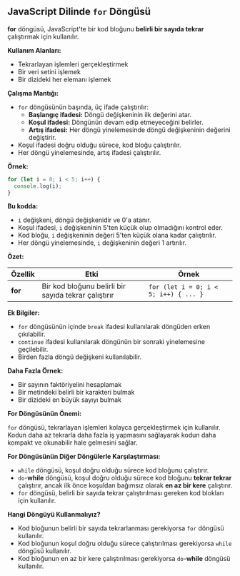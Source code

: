 ## JavaScript Dilinde `for` Döngüsü

**for** döngüsü, JavaScript'te bir kod bloğunu **belirli bir sayıda tekrar** çalıştırmak için kullanılır.

**Kullanım Alanları:**

* Tekrarlayan işlemleri gerçekleştirmek
* Bir veri setini işlemek
* Bir dizideki her elemanı işlemek

**Çalışma Mantığı:**

* `for` döngüsünün başında, üç ifade çalıştırılır:
    * **Başlangıç ifadesi:** Döngü değişkeninin ilk değerini atar.
    * **Koşul ifadesi:** Döngünün devam edip etmeyeceğini belirler.
    * **Artış ifadesi:** Her döngü yinelemesinde döngü değişkeninin değerini değiştirir.
* Koşul ifadesi doğru olduğu sürece, kod bloğu çalıştırılır.
* Her döngü yinelemesinde, artış ifadesi çalıştırılır.

**Örnek:**

```javascript
for (let i = 0; i < 5; i++) {
  console.log(i);
}
```

**Bu kodda:**

* `i` değişkeni, döngü değişkenidir ve 0'a atanır.
* Koşul ifadesi, `i` değişkeninin 5'ten küçük olup olmadığını kontrol eder.
* Kod bloğu, `i` değişkeninin değeri 5'ten küçük olana kadar çalıştırılır.
* Her döngü yinelemesinde, `i` değişkeninin değeri 1 artırılır.

**Özet:**

| Özellik | Etki | Örnek |
|---|---|---|
| **for** | Bir kod bloğunu belirli bir sayıda tekrar çalıştırır | `for (let i = 0; i < 5; i++) { ... }` |

**Ek Bilgiler:**

* `for` döngüsünün içinde `break` ifadesi kullanılarak döngüden erken çıkılabilir.
* `continue` ifadesi kullanılarak döngünün bir sonraki yinelemesine geçilebilir.
* Birden fazla döngü değişkeni kullanılabilir.

**Daha Fazla Örnek:**

* Bir sayının faktöriyelini hesaplamak
* Bir metindeki belirli bir karakteri bulmak
* Bir dizideki en büyük sayıyı bulmak

**For Döngüsünün Önemi:**

`for` döngüsü, tekrarlayan işlemleri kolayca gerçekleştirmek için kullanılır. Kodun daha az tekrarla daha fazla iş yapmasını sağlayarak kodun daha kompakt ve okunabilir hale gelmesini sağlar.

**For Döngüsünün Diğer Döngülerle Karşılaştırması:**

* `while` döngüsü, koşul doğru olduğu sürece kod bloğunu çalıştırır.
* `do`-**while** döngüsü, koşul doğru olduğu sürece kod bloğunu **tekrar tekrar** çalıştırır, ancak ilk önce koşuldan bağımsız olarak **en az bir kere** çalıştırır.
* `for` döngüsü, belirli bir sayıda tekrar çalıştırılması gereken kod blokları için kullanılır.

**Hangi Döngüyü Kullanmalıyız?**

* Kod bloğunun belirli bir sayıda tekrarlanması gerekiyorsa `for` döngüsü kullanılır.
* Kod bloğunun koşul doğru olduğu sürece çalıştırılması gerekiyorsa `while` döngüsü kullanılır.
* Kod bloğunun en az bir kere çalıştırılması gerekiyorsa `do`-**while** döngüsü kullanılır.

